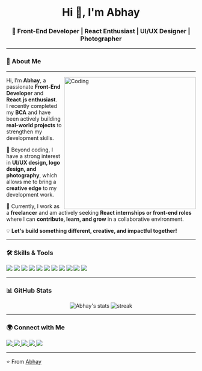 <h1 align="center">Hi 👋, I'm Abhay</h1>
<h3 align="center">🚀 Front-End Developer | React Enthusiast | UI/UX Designer | Photographer</h3>

---

### 🌟 About Me

---
<img align="right" alt="Coding" width="350" src="https://media.giphy.com/media/qgQUggAC3Pfv687qPC/giphy.gif" />

Hi, I’m **Abhay**, a passionate **Front-End Developer** and **React.js enthusiast**.  
I recently completed my **BCA** and have been actively building **real-world projects** to strengthen my development skills.

🎨 Beyond coding, I have a strong interest in **UI/UX design, logo design, and photography**, which allows me to bring a **creative edge** to my development work.

🚀 Currently, I work as a **freelancer** and am actively seeking **React internships or front-end roles** where I can **contribute, learn, and grow** in a collaborative environment.

💡 **Let's build something different, creative, and impactful together!**

---

### 🛠️ Skills & Tools

<p align="left">
  <img src="https://img.shields.io/badge/HTML5-E34F26?style=for-the-badge&logo=html5&logoColor=white" />
  <img src="https://img.shields.io/badge/CSS3-1572B6?style=for-the-badge&logo=css3&logoColor=white" />
  <img src="https://img.shields.io/badge/JavaScript-F7DF1E?style=for-the-badge&logo=javascript&logoColor=black" />
  <img src="https://img.shields.io/badge/Bootstrap-7952B3?style=for-the-badge&logo=bootstrap&logoColor=white" />
  <img src="https://img.shields.io/badge/React-20232A?style=for-the-badge&logo=react&logoColor=61DAFB" />
  <img src="https://img.shields.io/badge/GSAP-88CE02?style=for-the-badge&logo=greensock&logoColor=white" />
  <img src="https://img.shields.io/badge/Python-3776AB?style=for-the-badge&logo=python&logoColor=white" />
  <img src="https://img.shields.io/badge/MySQL-005C84?style=for-the-badge&logo=mysql&logoColor=white" />
  <img src="https://img.shields.io/badge/UI%2FUX-FF4088?style=for-the-badge&logo=adobecreativecloud&logoColor=white" />
  <img src="https://img.shields.io/badge/Logo%20Design-FF6F00?style=for-the-badge&logo=adobeillustrator&logoColor=white" />
  <img src="https://img.shields.io/badge/Photography-000000?style=for-the-badge&logo=aperture&logoColor=white" />
</p>

---

### 📊 GitHub Stats
<p align="center">
  <img src="https://github-readme-stats.vercel.app/api?username=AbhayLodariya01&show_icons=true&theme=tokyonight" alt="Abhay's stats" />
  <img src="https://github-readme-streak-stats.herokuapp.com/?user=AbhayLodariya01&theme=tokyonight" alt="streak" />
</p>

---

### 🌍 Connect with Me
<p align="left">  
  <a href="https://linkedin.com/in/abhay-lodariya-786a62354" target="blank">    
    <img src="https://img.shields.io/badge/LinkedIn-0A66C2?style=for-the-badge&logo=linkedin&logoColor=white"/>  
  </a>  

  <a href="mailto:abhaylodariya005@gmail.com">    
    <img src="https://img.shields.io/badge/Gmail-D14836?style=for-the-badge&logo=gmail&logoColor=white"/>  
  </a>  

  <a href="https://github.com/AbhayLodariya01">    
    <img src="https://img.shields.io/badge/GitHub-181717?style=for-the-badge&logo=github&logoColor=white"/>  
  </a>  

  <a href="https://www.instagram.com/https://www.instagram.com/nature_vibez_001?igsh=dXMyczBreGFncWY0" target="blank">    
    <img src="https://img.shields.io/badge/Instagram-E4405F?style=for-the-badge&logo=instagram&logoColor=white"/>  
  </a>  

  <a href="https://www.youtube.com/@YOUR_CHANNEL" target="blank">    
    <img src="https://img.shields.io/badge/YouTube-FF0000?style=for-the-badge&logo=youtube&logoColor=white"/>  
  </a>  
</p>


---

⭐️ From [Abhay](https://github.com/AbhayLodariya01)

